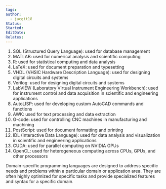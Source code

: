 ```yaml
---
tags: 
author:
  - jacgit18
Status: 
Started: 
EditDate: 
Relates:
---
```

1. SQL (Structured Query Language): used for database management
2. MATLAB: used for numerical analysis and scientific computing
3. R: used for statistical computing and data analysis
4. LaTeX: used for document preparation and typesetting
5. VHDL (VHSIC Hardware Description Language): used for designing digital circuits and systems
6. Verilog: used for designing digital circuits and systems
7. LabVIEW (Laboratory Virtual Instrument Engineering Workbench): used for instrument control and data acquisition in scientific and engineering applications
8.  AutoLISP: used for developing custom AutoCAD commands and functions
9.  AWK: used for text processing and data extraction
10. G-code: used for controlling CNC machines in manufacturing and machining
11. PostScript: used for document formatting and printing
12. IDL (Interactive Data Language): used for data analysis and visualization in scientific and engineering applications
13. CUDA: used for parallel computing on NVIDIA GPUs
14. OpenCL: used for heterogeneous computing across CPUs, GPUs, and other processors

Domain-specific programming languages are designed to address specific needs and problems within a particular domain or application area. They are often highly optimized for specific tasks and provide specialized features and syntax for a specific domain.